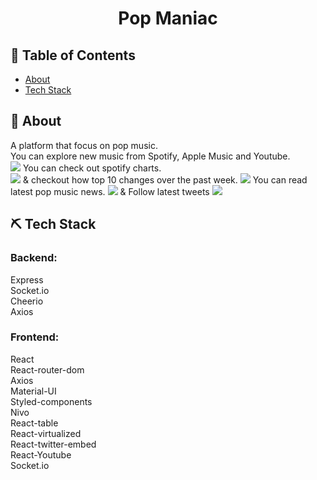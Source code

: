 <!--
<p align="center">
  <a href="" rel="noopener">
 <img width=200px height=200px src="https://i.imgur.com/6wj0hh6.jpg" alt="Project logo"></a>
</p>
-->

<h1 align="center">Pop Maniac</h1>

<!--
<div align="center">
  [![Status](https://img.shields.io/badge/status-active-success.svg)]()
  [![GitHub Issues](https://img.shields.io/github/issues/kylelobo/The-Documentation-Compendium.svg)](https://github.com/roaminggypsy/Moments/issues)
  [![GitHub Pull Requests](https://img.shields.io/github/issues-pr/kylelobo/The-Documentation-Compendium.svg)](https://github.com/roaminggypsy/Moments/pulls)
  [![License](https://img.shields.io/badge/license-MIT-blue.svg)](/LICENSE)
</div>
-->

## 📝 Table of Contents

- [About](#about)
- [Tech Stack](#techstack)
<!-- - [Contributing](../CONTRIBUTING.md)
 [Authors](#authors)
- [Acknowledgments](#acknowledgement) -->

## 🧐 About <a name = "about"></a>

A platform that focus on pop music.  
You can explore new music from Spotify, Apple Music and Youtube.  
<img src="https://res.cloudinary.com/lipadupa/image/upload/v1611009367/pop1_amj591.png">
You can check out spotify charts.  
<img src="https://res.cloudinary.com/lipadupa/image/upload/v1611009367/pop2_pzsxi6.png">
& checkout how top 10 changes over the past week.
<img src="https://res.cloudinary.com/lipadupa/image/upload/v1611009367/pop3_alfjst.png">
You can read latest pop music news.
<img src="https://res.cloudinary.com/lipadupa/image/upload/v1611009367/pop4_vncudq.png">
& Follow latest tweets
<img src="https://res.cloudinary.com/lipadupa/image/upload/v1611009367/pop5_qcp1tx.png">

<!--
## 🔧 Running the tests <a name = "tests"></a>
Explain how to run the automated tests for this system.
-->

<!--
## Break down into end to end tests
Explain what these tests test and why
-->

<!--
```
Give an example
```

### And coding style tests
Explain what these tests test and why


```
Give an example
```
-->

<!-- ## 🎈 Features <a name="usage"></a>

1. Users login with Google
2. Get user location, and show map around user's place
3. Users can pin any place on the map, add text and images, and comment
4. Users can get live updates on the map -->

<!--
## 🚀 Deployment <a name = "deployment"></a>
Add additional notes about how to deploy this on a live system.
-->

## ⛏️ Tech Stack <a name = "techstack"></a>

### Backend:

Express  
Socket.io  
Cheerio  
Axios

### Frontend:

React  
React-router-dom  
Axios  
Material-UI  
Styled-components  
Nivo  
React-table  
React-virtualized  
React-twitter-embed  
React-Youtube  
Socket.io

<!--
## TODO <a name ="todo"></a>

- [ ] Deploy on Kubernetes
- [ ] Like posts
- [ ] comments under posts -->

<!--
## ✍️ Authors <a name = "authors"></a>
- [@kylelobo](https://github.com/kylelobo) - Idea & Initial work

See also the list of [contributors](https://github.com/kylelobo/The-Documentation-Compendium/contributors) who participated in this project.

## 🎉 Acknowledgements <a name = "acknowledgement"></a>
- Hat tip to anyone whose code was used
- Inspiration
- References
-->

